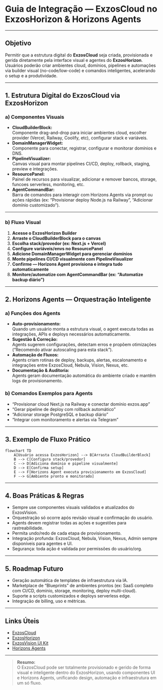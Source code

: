# Guia de Integração — ExzosCloud no ExzosHorizon & Horizons Agents

---

## Objetivo

Permitir que a estrutura digital do **ExzosCloud** seja criada, provisionada e gerida diretamente pela interface visual e agentes do **ExzosHorizon**.  
Usuários poderão criar ambientes cloud, domínios, pipelines e automações via builder visual (no-code/low-code) e comandos inteligentes, acelerando o setup e a produtividade.

---

## 1. Estrutura Digital do ExzosCloud via ExzosHorizon

### a) Componentes Visuais

- **CloudBuilderBlock:**  
  Componente drag-and-drop para iniciar ambientes cloud, escolher provider (Vercel, Railway, Coolify, etc), configurar stack e variáveis.
- **DomainManagerWidget:**  
  Componente para conectar, registrar, configurar e monitorar domínios e DNS.
- **PipelineVisualizer:**  
  Canvas visual para montar pipelines CI/CD, deploy, rollback, staging, preview e integrações.
- **ResourcePanel:**  
  Painel de recursos para visualizar, adicionar e remover bancos, storage, funcoes serverless, monitoring, etc.
- **AgentCommandBar:**  
  Barra de comandos para interagir com Horizons Agents via prompt ou ações rápidas (ex: “Provisionar deploy Node.js na Railway”, “Adicionar domínio customizado”).

---

### b) Fluxo Visual

1. **Acesse o ExzosHorizon Builder**
2. **Arraste o CloudBuilderBlock para o canvas**
3. **Escolha stack/provedor (ex: Next.js + Vercel)**
4. **Configure variáveis/envs no ResourcePanel**
5. **Adicione DomainManagerWidget para gerenciar domínios**
6. **Monte pipelines CI/CD visualmente com PipelineVisualizer**
7. **Confirme — Horizons Agent provisiona e integra tudo automaticamente**
8. **Monitore/automatize com AgentCommandBar (ex: “Automatize backup diário”)**

---

## 2. Horizons Agents — Orquestração Inteligente

### a) Funções dos Agents

- **Auto-provisionamento:**  
  Quando um usuário monta a estrutura visual, o agent executa todas as integrações, APIs e deploys necessários automaticamente.
- **Sugestão & Correção:**  
  Agents sugerem configurações, detectam erros e propõem otimizações (“Recomendo ativar autoscaling para esta stack”).
- **Automação de Fluxos:**  
  Agents criam rotinas de deploy, backups, alertas, escalonamento e integrações entre ExzosCloud, Nebula, Vision, Nexus, etc.
- **Documentação & Auditoria:**  
  Agents geram documentação automática do ambiente criado e mantêm logs de provisionamento.

### b) Comandos Exemplos para Agents

- “Provisionar cloud Next.js na Railway e conectar domínio exzos.app”
- “Gerar pipeline de deploy com rollback automático”
- “Adicionar storage PostgreSQL e backup diário”
- “Integrar com monitoramento e alertas via Telegram”

---

## 3. Exemplo de Fluxo Prático

```mermaid
flowchart TD
    A[Usuário acessa ExzosHorizon] --> B[Arrasta CloudBuilderBlock]
    B --> C[Configura stack/provedor]
    C --> D[Adiciona domínio e pipeline visualmente]
    D --> E[Confirma setup]
    E --> F[Horizons Agent executa provisionamento em ExzosCloud]
    F --> G[Ambiente pronto e monitorado]
```

---

## 4. Boas Práticas & Regras

- Sempre use componentes visuais validados e atualizados do ExzosVision.
- Orquestração só ocorre após revisão visual e confirmação do usuário.
- Agents devem registrar todas as ações e sugestões para rastreabilidade.
- Permita undo/redo de cada etapa de provisionamento.
- Integração profunda: ExzosCloud, Nebula, Vision, Nexus, Admin sempre disponíveis para agentes e UI.
- Segurança: toda ação é validada por permissões do usuário/org.

---

## 5. Roadmap Futuro

- Geração automática de templates de infraestrutura via IA.
- Marketplace de “Blueprints” de ambientes prontos (ex: SaaS completo com CI/CD, domínio, storage, monitoring, deploy multi-cloud).
- Suporte a scripts customizados e deploys serverless edge.
- Integração de billing, uso e métricas.

---

## Links Úteis

- [ExzosCloud](https://github.com/exzosdigital/exzoscloud)
- [ExzosHorizon](https://github.com/exzosdigital/exzoshorizon)
- [ExzosVision UI Kit](https://github.com/exzosdigital/exzosvision)
- [Horizons Agents](https://github.com/exzosdigital/exzoshorizon-agents)

---

> **Resumo:**  
O ExzosCloud pode ser totalmente provisionado e gerido de forma visual e inteligente dentro do ExzosHorizon, usando componentes UI e Horizons Agents, unificando design, automação e infraestrutura em um só fluxo.